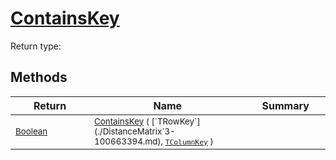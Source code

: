 # [ContainsKey](./DistanceMatrix`3-100663394.md)


Return type:
## Methods

| Return | Name | Summary | 
| --- | --- | --- | 
| <sub>[Boolean](https://docs.microsoft.com/en-us/dotnet/api/System.Boolean)</sub><img width=200/>| <sub>[ContainsKey](./DistanceMatrix`3-100663394.md) ( [`TRowKey`](./DistanceMatrix`3-100663394.md), [`TColumnKey`](./DistanceMatrix`3-100663394.md) )</sub>| <sub></sub><img width=200/>| <br>


